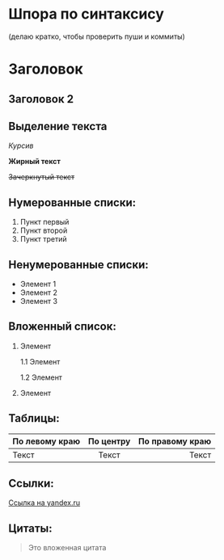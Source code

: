 # Шпора по синтаксису
(делаю кратко, чтобы проверить пуши и коммиты)

# Заголовок

## Заголовок 2

## Выделение текста

*Курсив*

**Жирный текст**

~~Зачеркнутый текст~~
## Нумерованные списки:
1. Пункт первый
2. Пункт второй
3. Пункт третий

## Ненумерованные списки:
 * Элемент 1
 * Элемент 2
 * Элемент 3

##  Вложенный список:

1. Элемент

     1.1 Элемент 

     1.2 Элемент
2. Элемент

## Таблицы:

По левому краю | По центру | По правому краю
:---|:---:|---:
Текст | Текст | Текст

## Ссылки:

[Cсылка на yandex.ru](https://yandex.ru)

## Цитаты:

>Это вложенная цитата 